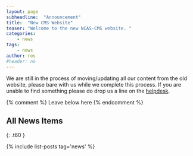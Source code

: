 ```yaml
---
layout: page
subheadline:  "Announcement"
title:  "New CMS Website"
teaser: "Welcome to the new NCAS-CMS website. "
categories:
    - news
tags:
    - news
author: ros
#header: no
---
```

We are still in the process of moving/updating all our content from the old website, please bare with us while we complete this process.  If you are unable to find something please do drop us a line on the [helpdesk](https://cms-helpdesk.ncas.ac.uk/).

{% comment %} Leave below here {% endcomment %}
## All News Items
{: .t60 }

{% include list-posts tag='news' %}
